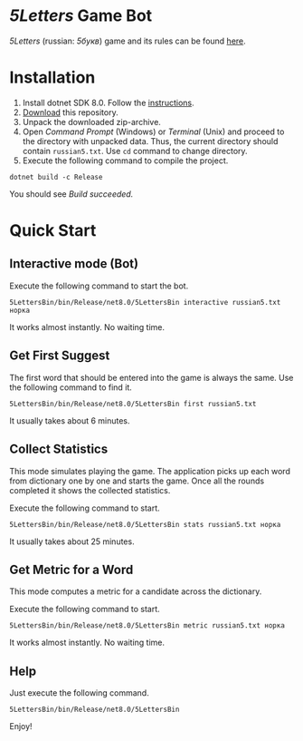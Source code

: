 # *5Letters* Game Bot

*5Letters* (russian: *5букв*) game and its rules can be found [here](https://5bukv.tinkoff.ru).

# Installation

1. Install dotnet SDK 8.0. Follow the [instructions](https://dotnet.microsoft.com/en-us/download).
1. [Download](https://github.com/cwaterloo/5bukv/archive/refs/heads/main.zip) this repository.
1. Unpack the downloaded zip-archive.
1. Open *Command Prompt* (Windows) or *Terminal* (Unix) and proceed to the directory with unpacked 
   data. Thus, the current directory should contain `russian5.txt`. Use `cd` command to change directory.
1. Execute the following command to compile the project.

```shell
dotnet build -c Release
```

You should see *Build succeeded.*

# Quick Start

## Interactive mode (Bot)

Execute the following command to start the bot.

```shell
5LettersBin/bin/Release/net8.0/5LettersBin interactive russian5.txt норка
```

It works almost instantly. No waiting time.

## Get First Suggest

The first word that should be entered into the game is always the same. Use the following command to find it.

```shell
5LettersBin/bin/Release/net8.0/5LettersBin first russian5.txt
```

It usually takes about 6 minutes.

## Collect Statistics

This mode simulates playing the game. The application picks up each word from dictionary one by one
and starts the game. Once all the rounds completed it shows the collected statistics.

Execute the following command to start.

```shell
5LettersBin/bin/Release/net8.0/5LettersBin stats russian5.txt норка
```

It usually takes about 25 minutes.

## Get Metric for a Word

This mode computes a metric for a candidate across the dictionary.

Execute the following command to start.

```shell
5LettersBin/bin/Release/net8.0/5LettersBin metric russian5.txt норка
```

It works almost instantly. No waiting time.

## Help

Just execute the following command.

```shell
5LettersBin/bin/Release/net8.0/5LettersBin
```

Enjoy!
